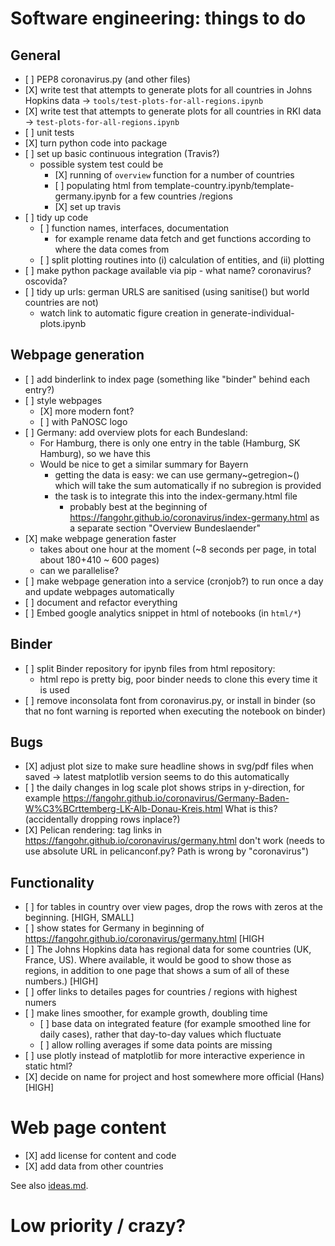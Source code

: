 Software engineering: things to do
==================================

General
-------

-   \[ \] PEP8 coronavirus.py (and other files)
-   \[X\] write test that attempts to generate plots for all countries
    in Johns Hopkins data -> `tools/test-plots-for-all-regions.ipynb`
-   \[X\] write test that attempts to generate plots for all countries
    in RKI data -> `test-plots-for-all-regions.ipynb`
-   \[ \] unit tests
-   \[X\] turn python code into package
-   \[ \] set up basic continuous integration (Travis?)
    -   possible system test could be
        -   \[X\] running of `overview` function for a number of
            countries
        -   \[ \] populating html from
            template-country.ipynb/template-germany.ipynb for a few
            countries /regions
        -   \[X\] set up travis
-   \[ \] tidy up code
    -   \[ \] function names, interfaces, documentation
        -   for example rename data fetch and get functions according to
            where the data comes from
    -   \[ \] split plotting routines into (i) calculation of entities, and 
            (ii) plotting
-   \[ \] make python package available via pip - what name? coronavirus? oscovida?
-   \[ \] tidy up urls: german URLS are sanitised (using sanitise() but world countries are not)
    - watch link to automatic figure creation in generate-individual-plots.ipynb

Webpage generation
------------------

-   \[ \] add binderlink to index page (something like \"binder\" behind
    each entry?)
-   \[ \] style webpages
    -   \[X\] more modern font?
    -   \[ \] with PaNOSC logo
-   \[ \] Germany: add overview plots for each Bundesland:
    -   For Hamburg, there is only one entry in the table (Hamburg, SK
        Hamburg), so we have this
    -   Would be nice to get a similar summary for Bayern
        -   getting the data is easy: we can use germany~getregion~()
            which will take the sum automatically if no subregion is
            provided
        -   the task is to integrate this into the index-germany.html
            file
            -   probably best at the beginning of
                <https://fangohr.github.io/coronavirus/index-germany.html>
                as a separate section \"Overview Bundeslaender\"
-   \[X\] make webpage generation faster
    -   takes about one hour at the moment (\~8 seconds per page, in
        total about 180+410 \~ 600 pages)
    -   can we parallelise?
-   \[ \] make webpage generation into a service (cronjob?) to run once
    a day and update webpages automatically
-   \[ \] document and refactor everything
-   \[ \] Embed google analytics snippet in html of notebooks (in `html/*`)

Binder
-------
-   \[ \] split Binder repository for ipynb files from html repository:
    - html repo is pretty big, poor binder needs to clone this every time it is used
-   \[ \] remove inconsolata font from coronavirus.py, or install in binder (so
    that no font warning is reported when executing the notebook on binder)

Bugs
----

-   \[X\] adjust plot size to make sure headline shows in svg/pdf files
    when saved -> latest matplotlib version seems to do this automatically
-   \[ \] the daily changes in log scale plot shows strips in
    y-direction, for example
    <https://fangohr.github.io/coronavirus/Germany-Baden-W%C3%BCrttemberg-LK-Alb-Donau-Kreis.html>
    What is this? (accidentally dropping rows inplace?)
-   \[X\] Pelican rendering: tag links in
    https://fangohr.github.io/coronavirus/germany.html don't work (needs to use
    absolute URL in pelicanconf.py? Path is wrong by "coronavirus")

Functionality
------------

-   \[ \] for tables in country over view pages, drop the rows with zeros at the beginning. [HIGH, SMALL]
-   \[ \] show states for Germany in beginning of https://fangohr.github.io/coronavirus/germany.html [HIGH
-   \[ \] The Johns Hopkins data has regional data for some countries (UK,
    France, US). Where available, it would be good to show those as regions, in
    addition to one page that shows a sum of all of these numbers.) [HIGH]
-   \[ \] offer links to detailes pages for countries / regions with highest numers
-   \[ \] make lines smoother, for example growth, doubling time
    -  \[ \] base data on integrated feature (for example smoothed line for daily cases), rather that day-to-day values which fluctuate
    -  \[ \] allow rolling averages if some data points are missing
-   \[ \] use plotly instead of matplotlib for more interactive
    experience in static html?
-   \[X\] decide on name for project and host somewhere more official (Hans) [HIGH]


Web page content
======================

- \[X\] add license for content and code
- \[X\] add data from other countries


See also [ideas.md](ideas.md).

Low priority / crazy?
=====================



